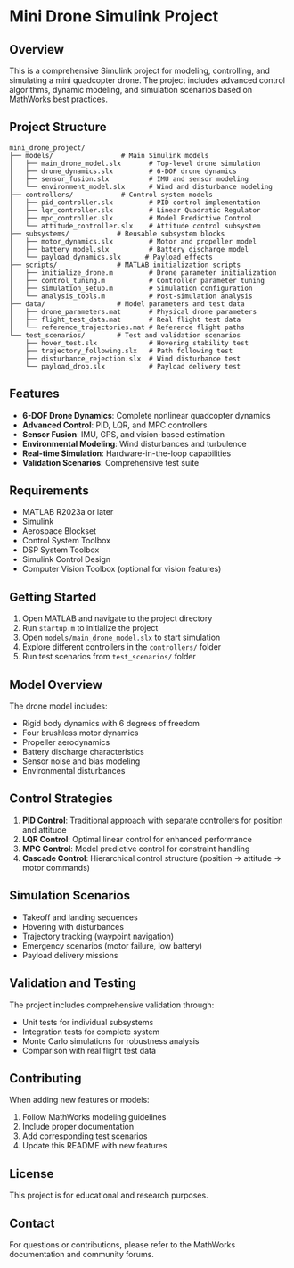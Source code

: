 # Mini Drone Simulink Project

## Overview
This is a comprehensive Simulink project for modeling, controlling, and simulating a mini quadcopter drone. The project includes advanced control algorithms, dynamic modeling, and simulation scenarios based on MathWorks best practices.

## Project Structure
```
mini_drone_project/
├── models/                 # Main Simulink models
│   ├── main_drone_model.slx       # Top-level drone simulation
│   ├── drone_dynamics.slx         # 6-DOF drone dynamics
│   ├── sensor_fusion.slx          # IMU and sensor modeling
│   └── environment_model.slx      # Wind and disturbance modeling
├── controllers/            # Control system models
│   ├── pid_controller.slx         # PID control implementation
│   ├── lqr_controller.slx         # Linear Quadratic Regulator
│   ├── mpc_controller.slx         # Model Predictive Control
│   └── attitude_controller.slx    # Attitude control subsystem
├── subsystems/            # Reusable subsystem blocks
│   ├── motor_dynamics.slx         # Motor and propeller model
│   ├── battery_model.slx          # Battery discharge model
│   └── payload_dynamics.slx      # Payload effects
├── scripts/               # MATLAB initialization scripts
│   ├── initialize_drone.m         # Drone parameter initialization
│   ├── control_tuning.m           # Controller parameter tuning
│   ├── simulation_setup.m         # Simulation configuration
│   └── analysis_tools.m           # Post-simulation analysis
├── data/                  # Model parameters and test data
│   ├── drone_parameters.mat       # Physical drone parameters
│   ├── flight_test_data.mat       # Real flight test data
│   └── reference_trajectories.mat # Reference flight paths
└── test_scenarios/        # Test and validation scenarios
    ├── hover_test.slx             # Hovering stability test
    ├── trajectory_following.slx   # Path following test
    ├── disturbance_rejection.slx  # Wind disturbance test
    └── payload_drop.slx           # Payload delivery test
```

## Features
- **6-DOF Drone Dynamics**: Complete nonlinear quadcopter dynamics
- **Advanced Control**: PID, LQR, and MPC controllers
- **Sensor Fusion**: IMU, GPS, and vision-based estimation
- **Environmental Modeling**: Wind disturbances and turbulence
- **Real-time Simulation**: Hardware-in-the-loop capabilities
- **Validation Scenarios**: Comprehensive test suite

## Requirements
- MATLAB R2023a or later
- Simulink
- Aerospace Blockset
- Control System Toolbox
- DSP System Toolbox
- Simulink Control Design
- Computer Vision Toolbox (optional for vision features)

## Getting Started
1. Open MATLAB and navigate to the project directory
2. Run `startup.m` to initialize the project
3. Open `models/main_drone_model.slx` to start simulation
4. Explore different controllers in the `controllers/` folder
5. Run test scenarios from `test_scenarios/` folder

## Model Overview
The drone model includes:
- Rigid body dynamics with 6 degrees of freedom
- Four brushless motor dynamics
- Propeller aerodynamics
- Battery discharge characteristics
- Sensor noise and bias modeling
- Environmental disturbances

## Control Strategies
1. **PID Control**: Traditional approach with separate controllers for position and attitude
2. **LQR Control**: Optimal linear control for enhanced performance
3. **MPC Control**: Model predictive control for constraint handling
4. **Cascade Control**: Hierarchical control structure (position → attitude → motor commands)

## Simulation Scenarios
- Takeoff and landing sequences
- Hovering with disturbances
- Trajectory tracking (waypoint navigation)
- Emergency scenarios (motor failure, low battery)
- Payload delivery missions

## Validation and Testing
The project includes comprehensive validation through:
- Unit tests for individual subsystems
- Integration tests for complete system
- Monte Carlo simulations for robustness analysis
- Comparison with real flight test data

## Contributing
When adding new features or models:
1. Follow MathWorks modeling guidelines
2. Include proper documentation
3. Add corresponding test scenarios
4. Update this README with new features

## License
This project is for educational and research purposes.

## Contact
For questions or contributions, please refer to the MathWorks documentation and community forums.
